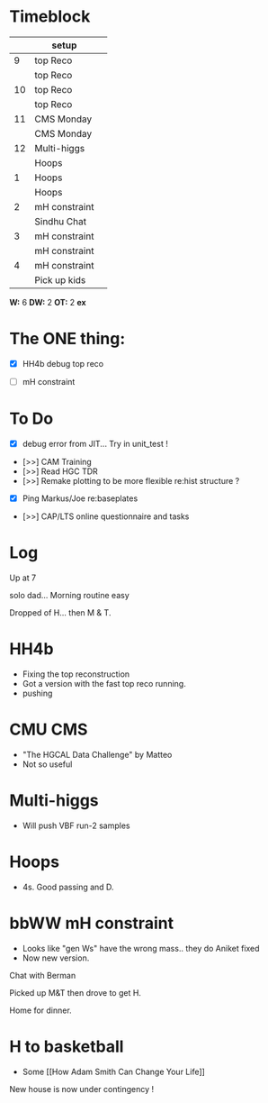 # Timeblock

|     | setup         |     |
| --- | ------------- | --- |
| 9   | top Reco      |     |
|     | top Reco      |     |
| 10  | top Reco      |     |
|     | top Reco      |     |
| 11  | CMS Monday    |     |
|     | CMS Monday    |     |
| 12  | Multi-higgs   |     |
|     | Hoops         |     |
| 1   | Hoops         |     |
|     | Hoops         |     |
| 2   | mH constraint |     |
|     | Sindhu Chat   |     |
| 3   | mH constraint |     |
|     | mH constraint |     |
| 4   | mH constraint |     |
|     | Pick up kids  |     |

**W:** 6 
**DW:**  2
**OT:** 2
**ex**

# The ONE thing: 
- [x] HH4b debug top reco
- [ ] mH constraint


# To Do
- [x] debug error from JIT... Try in unit_test ! 
- [>>] CAM Training
- [>>] Read HGC TDR
- [>>] Remake plotting to be more flexible re:hist structure ? 
- [x] Ping Markus/Joe re:baseplates
- [>>] CAP/LTS online questionnaire and tasks


# Log

Up at 7 

solo dad... Morning routine easy

Dropped of H... then M & T. 

# HH4b
- Fixing the top reconstruction
- Got a version with the fast top reco running.
- pushing


# CMU CMS
- "The HGCAL Data Challenge" by Matteo
- Not so useful

# Multi-higgs
- Will push VBF run-2 samples

# Hoops
- 4s. Good passing and D.

# bbWW mH constraint
- Looks like "gen Ws" have the wrong mass.. they do Aniket fixed
- Now new version.

Chat with Berman 

Picked up M&T then drove to get H.

Home for dinner. 

# H to basketball
- Some [[How Adam Smith Can Change Your Life]]

New house is now under contingency !